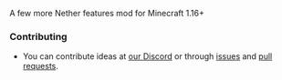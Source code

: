 A few more Nether features mod for Minecraft 1.16+

### Contributing
- You can contribute ideas at [our Discord](https://discord.gg/ftzwyrA) or through [issues](https://github.com/pandoricamod/pandorica/issues) and [pull requests](https://github.com/pandoricamod/pandorica/pulls).
